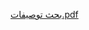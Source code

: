 [بحث توصيفات.pdf](https://github.com/psau-edu-sa/se3131-article-irenadq/files/10009530/default.pdf)
